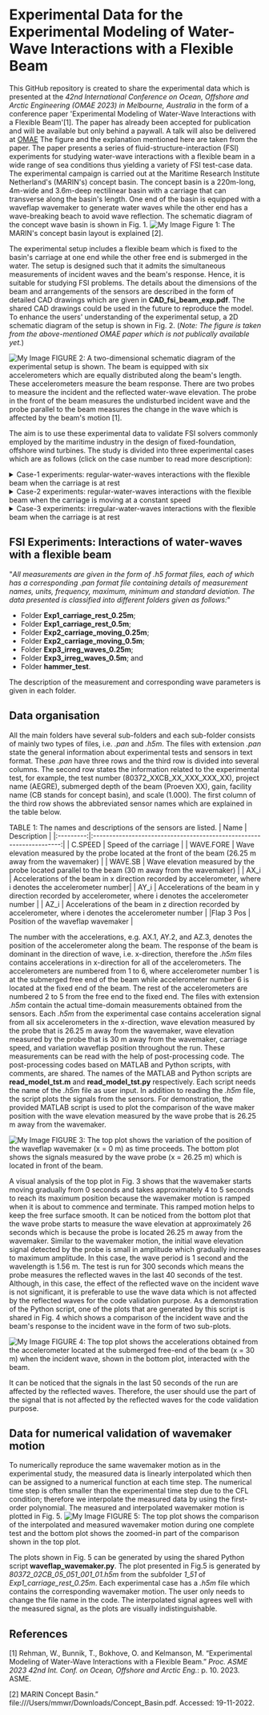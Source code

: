 # Experimental Data for the Experimental Modeling of Water-Wave Interactions with a Flexible Beam

This GitHub repository is created to share the experimental data which is presented at the *42nd International Conference on Ocean, Offshore and Arctic Engineering (OMAE 2023) in Melbourne, Australia* in the form of a conference paper 'Experimental Modeling of Water-Wave Interactions with a Flexible Beam'[1]. The paper has already been accepted for publication and will be available but only behind a paywall. A talk will also be delivered at [OMAE](https://omae.secure-platform.com/a/solicitations/190/sessiongallery/schedule/items/13635) The figure and the explanation mentioned here are taken from the paper. The paper presents a series of fluid-structure-interaction (FSI) experiments for studying water-wave interactions with a flexible beam in a wide range of sea conditions thus yielding a variety of FSI test-case data. The experimental campaign is carried out at the Maritime Research Institute Netherland's (MARIN's) concept basin. The concept basin is a 220m-long, 4m-wide and 3.6m-deep rectilinear basin with a carriage that can transverse along the basin's length. One end of the basin is equipped with a waveflap wavemaker to generate water waves while the other end has a wave-breaking beach to avoid wave reflection. The schematic diagram of the concept wave basin is shown in Fig. 1.
![My Image](concept_wavetank.png)
Figure 1: The MARIN's concept basin layout is explained [2].

The experimental setup includes a flexible beam which is fixed to the basin's carriage at one end while the other free end is submerged in the water. The setup is designed such that it admits the simultaneous measurements of incident waves and the beam's response. Hence, it is suitable for studying FSI problems. The details about the dimensions of the beam and arrangements of the sensors are described in the form of detailed CAD drawings which are given in **CAD_fsi_beam_exp.pdf**. The shared CAD drawings could be used in the future to reproduce the model. To enhance the users' understanding of the experimental setup, a 2D schematic diagram of the setup is shown in Fig. 2. (*Note: The figure is taken from the above-mentioned OMAE paper which is not publically available yet.*)

![My Image](beam_exp_setup.png)
FIGURE 2: A two-dimensional schematic diagram of the experimental setup is shown. The beam is equipped with six accelerometers which are equally distributed along the beam's length. These accelerometers measure the beam response. There are two probes to measure the incident and the reflected water-wave elevation. The probe in the front of the beam measures the undisturbed incident wave and the probe parallel to the beam measures the change in the wave which is affected by the beam's motion [1].

The aim is to use these experimental data to validate FSI solvers commonly employed by the maritime industry in the design of fixed-foundation, offshore wind turbines. The study is divided into three experimental cases which are as follows (click on the case number to read more description):

<details>

<summary>Case-1 experiments: regular-water-waves interactions with the flexible beam when the carriage is at rest </summary>

- "*Experimental Case 1 concerns interactions of regular waves with the flexible beam when the carriage is at rest; studying this case will facilitate the validation of linear FSI solvers in the non-resonant regime, since the non-linear dynamic response of beam is not excited by the incident-wave frequencies. This experimental case is further divided into two subcases corresponding to different submerged beam lengths. Subcases 1 and 2 respectively have *0.25m* and *0.5m* of the beam submerged*"[1]. 

</details>

<details>

<summary>Case-2 experiments: regular-water-waves interactions with the flexible beam when the carriage is moving at a constant speed</summary>

- "*Experimental Case 2 concerns interactions with the flexible beam when the carriage is moving at a constant speed. Moving the carriage changes the frequency of encounter between beam and waves, so that the dynamic response of the beam and its interaction with water waves, particularly at the onset of
resonance, can be studied. By changing the steepness of the regular waves, both linear and nonlinear FSI solvers can be validated. This experimental case is further divided into two subcases corresponding to different submerged beam lengths. Subcases 1 and 2 respectively have *0.25m* and *0.5m* of the beam submerged*"[1].

</details>

<details>

<summary>Case-3 experiments: irregular-water-waves interactions with the flexible beam when the carriage is at rest</summary>

- "*Experimental Case 3 concerns steep, irregular-wave interactions with the flexible beam when the carriage is at rest. This is the most complex case and is designed to yield data on structural dynamics due to nonlinear wave-loading processes related to steep and breaking waves. This case will help to validate the high-fidelity FSI solvers*"[1]. 

</details>


## FSI Experiments: Interactions of water-waves with a flexible beam

"*All measurements are given in the form of *.h5* format files, each of which has a corresponding *.pan* format file containing details of measurement names, units, frequency, maximum, minimum and standard deviation. The data presented is classified into different folders given as follows:*" 

- Folder **Exp1_carriage_rest_0.25m**; 
- Folder **Exp1_carriage_rest_0.5m**; 
- Folder **Exp2_carriage_moving_0.25m**; 
- Folder **Exp2_carriage_moving_0.5m**; 
- Folder **Exp3_irreg_waves_0.25m**; 
- Folder **Exp3_irreg_waves_0.5m**; and 
- Folder **hammer_test**.

The description of the measurement and corresponding wave parameters is given in each folder. 

## Data organisation

All the main folders have several sub-folders and each sub-folder consists of mainly two types of files, i.e. *.pan* and *.h5m*. The files with extension *.pan* state the general information about experimental tests and sensors in text format. These *.pan* have three rows and the third row is divided into several columns. The second row states the information related to the experimental test, for example, the test number (80372\_XXCB\_XX\_XXX\_XXX\_XX), project name (AEGRE), submerged depth of the beam (Proeven XX), gain, facility name (CB stands for concept basin), and scale (1.000). The first column of the third row shows the abbreviated sensor names which are explained in the table below.

TABLE 1: The names and descriptions of the sensors are listed.
|    Name   |                              Description                             |
|:---------:|:--------------------------------------------------------------------:|
|  C.SPEED  |                            Speed of the carriage                         |
| WAVE.FORE |   Wave elevation measured by the probe located at the front of the beam (26.25 m away from the wavemaker) |
|  WAVE.SB  |     Wave elevation measured by the probe located parallel to the beam (30 m away from the wavemaker)   |
|    AX_i   | Accelerations of the beam in x direction recorded by accelerometer, where i denotes the accelerometer number|
|    AY_i   | Accelerations of the beam in y direction recorded by accelerometer, where i denotes the accelerometer number |
|    AZ_i   | Accelerations of the beam in z direction recorded by accelerometer, where i denotes the accelerometer number |
|Flap 3 Pos | Position of the waveflap wavemaker                                   |

The number with the accelerations, e.g. AX.1, AY.2, and AZ.3, denotes the position of the accelerometer along the beam. The response of the beam is dominant in the direction of wave, i.e. x-direction, therefore the *.h5m* files contains accelerations in x-direction for all of the accelerometers. The accelerometers are numbered from 1 to 6, where accelerometer number 1 is at the submerged free end of the beam while accelerometer number 6 is located at the fixed end of the beam. The rest of the accelerometers are numbered 2 to 5 from the free end to the fixed end. The files with extension *.h5m* contain the actual time-domain measurements obtained from the sensors. Each *.h5m* from the experimental case contains acceleration signal from all six accelerometers in the x-direction, wave elevation measured by the probe that is 26.25 m away from the wavemaker, wave elevation measured by the probe that is 30 m away from the wavemaker, carriage speed, and variation waveflap position throughout the run.
These measurements can be read with the help of post-processing code. The post-processing codes based on MATLAB and Python scripts, with comments, are shared. The names of the MATLAB and Python scripts are **read_model_tst.m** and **read_model_tst.py** respectively. Each script needs the name of the *.h5m* file as user input. In addition to reading the *.h5m* file, the script plots the signals from the sensors. For demonstration, the provided MATLAB script is used to plot the comparison of the wave maker position with the wave elevation measured by the wave probe that is 26.25 m away from the wavemaker. 

![My Image](wm_vs_waveprobe.png)
FIGURE 3: The top plot shows the variation of the position of the waveflap wavemaker (x = 0 m) as time proceeds. The bottom plot shows the signals measured by the wave probe (x = 26.25 m) which is located in front of the beam.

 A visual analysis of the top plot in Fig. 3 shows that the wavemaker starts moving gradually from 0 seconds and takes approximately 4 to 5 seconds to reach its maximum position because the wavemaker motion is ramped when it is about to commence and terminate. This ramped motion helps to keep the free surface smooth. It can be noticed from the bottom plot that the wave probe starts to measure the wave elevation at approximately 26 seconds which is because the probe is located 26.25 m away from the wavemaker. Similar to the wavemaker motion, the initial wave elevation signal detected by the probe is small in amplitude which gradually increases to maximum amplitude. In this case, the wave period is 1 second and the wavelength is 1.56 m. The test is run for 300 seconds which means the probe measures the reflected waves in the last 40 seconds of the test. Although, in this case, the effect of the reflected wave on the incident wave is not significant, it is preferable to use the wave data which is not affected by the reflected waves for the code validation purpose.
As a demonstration of the Python script, one of the plots that are generated by this script is shared in Fig. 4 which shows a comparison of the incident wave and the beam's response to the incident wave in the form of two sub-plots. 

![My Image](acc_vs_wave.png)
FIGURE 4: The top plot shows the accelerations obtained from the accelerometer located at the submerged free-end of the beam (x = 30 m) when the incident wave, shown in the bottom plot, interacted with the beam.

It can be noticed that the signals in the last 50 seconds of the run are affected by the reflected waves. Therefore, the user should use the part of the signal that is not affected by the reflected waves for the code validation purpose. 
## Data for numerical validation of wavemaker motion
To numerically reproduce the same wavemaker motion as in the experimental study, the measured data is linearly interpolated which then can be assigned to a numerical function at each time step. The numerical time step is often smaller than the experimental time step due to the CFL condition; therefore we interpolate the measured data by using the first-order polynomial. The measured and interpolated wavemaker motion is plotted in Fig. 5. 
![My Image](wavemaker_interpolate.png)
FIGURE 5: The top plot shows the comparison of the interpolated and measured wavemaker motion during one complete test and the bottom plot shows the zoomed-in part of the comparison shown in the top plot.

The plots shown in Fig. 5 can be generated by using the shared Python script **waveflap_wavemaker.py**. The plot presented in Fig.5 is generated by *80372_02CB_05_051_001_01.h5m* from the subfolder *1_51* of *Exp1_carriage_rest_0.25m*. Each experimental case has a *.h5m* file which contains the corresponding wavemaker motion. The user only needs to change the file name in the code. The interpolated signal agrees well with the measured signal, as the plots are visually indistinguishable.

## References
[1] Rehman, W., Bunnik, T., Bokhove, O. and Kelmanson, M. “Experimental Modeling of Water-Wave Interactions with a Flexible Beam.” *Proc. ASME 2023 42nd Int. Conf. on Ocean, Offshore and Arctic Eng.*: p. 10. 2023. ASME.

[2] MARIN Concept Basin.” file:///Users/mmwr/Downloads/Concept_Basin.pdf. Accessed: 19-11-2022.
